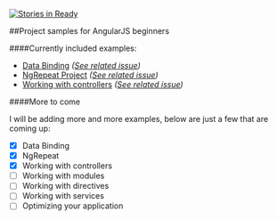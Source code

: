 [![Stories in Ready](https://badge.waffle.io/folterung/AngularExamples-1.3.png?label=ready&title=Ready)](http://waffle.io/folterung/AngularExamples-1.3)

##Project samples for AngularJS beginners

####Currently included examples:

* [Data Binding](https://github.com/folterung/AngularExamples-1.3/tree/master/beginner-level//binding) *([See related issue](https://github.com/folterung/AngularExamples-1.3/issues/5))*
* [NgRepeat Project](https://github.com/folterung/AngularExamples-1.3/tree/master/beginner-level/ngRepeat) *([See related issue](https://github.com/folterung/AngularExamples-1.3/issues/6))*
* [Working with controllers](https://github.com/folterung/AngularExamples-1.3/tree/master/beginner-level/controllers) *([See related issue](https://github.com/folterung/AngularExamples-1.3/issues/7))*

####More to come

I will be adding more and more examples, below are just a few that are coming up:

- [x] Data Binding
- [x] NgRepeat
- [x] Working with controllers
- [ ] Working with modules
- [ ] Working with directives
- [ ] Working with services
- [ ] Optimizing your application
